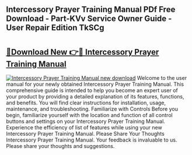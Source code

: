 ## Intercessory Prayer Training Manual PDf Free Download - Part-KVv Service Owner Guide - User Repair Edition TkSCg

# <h2><a href="http://bc36452.oget.top/?id=Intercessory+Prayer+Training+Manual">🔗Download New 👉🔴 Intercessory Prayer Training Manual</a></h2>

[![Intercessory Prayer Training Manual new download](https://i.imgur.com/5g1atiW.png)](http://bc36452.oget.top/?id=Intercessory+Prayer+Training+Manual)
Welcome to the user manual for your newly obtained Intercessory Prayer Training Manual. This comprehensive guide is intended to help you become an expert user of your product by providing a detailed explanation of its features, functions, and benefits. You will find clear instructions for installation, usage, maintenance, and troubleshooting. Familiarize with Controls Before you begin, familiarize yourself with the location and function of all control buttons and settings on your Intercessory Prayer Training Manual. Experience the efficiency of list of features while using your new Intercessory Prayer Training Manual. Please Share Your Thoughts Intercessory Prayer Training Manual. Your feedback is invaluable to us. Please share your thoughts and suggestions.
